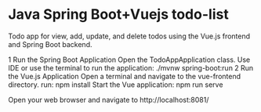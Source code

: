 # Java Spring Boot+Vuejs todo-list

Todo app for view, add, update, and delete todos using the Vue.js frontend and Spring Boot backend.

1 Run the Spring Boot Application
Open the TodoAppApplication class.
Use IDE or use the terminal to run the application:
./mvnw spring-boot:run
2 Run the Vue.js Application
Open a terminal and navigate to the vue-frontend directory.
run: npm install
Start the Vue application:
npm run serve

Open your web browser and navigate to http://localhost:8081/

